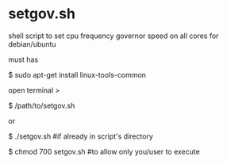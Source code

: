 # setgov.sh
shell script to set cpu frequency governor speed on all cores for debian/ubuntu

must has

$ sudo apt-get install linux-tools-common

open terminal > 

$ /path/to/setgov.sh

or

$ ./setgov.sh #if already in script's directory


$ chmod 700 setgov.sh      #to allow only you/user to execute  

